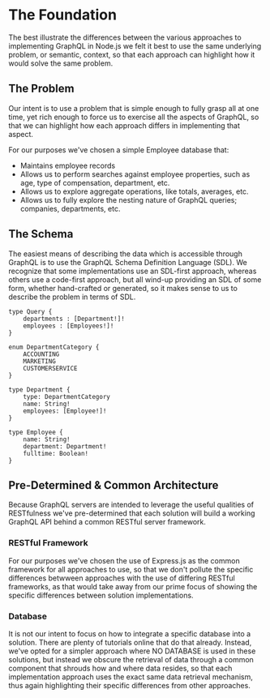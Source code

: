 # The Foundation

The best illustrate the differences between the various approaches to implementing GraphQL in Node.js we felt it best to use the same underlying problem, or semantic, context, so that each approach can highlight how it would solve the same problem.

## The Problem

Our intent is to use a problem that is simple enough to fully grasp all at one time, yet rich enough to force us to exercise all the aspects of GraphQL, so that we can highlight how each approach differs in implementing that aspect.

For our purposes we've chosen a simple Employee database that:

* Maintains employee records
* Allows us to perform searches against employee properties, such as age, type of compensation, department, etc.
* Allows us to explore aggregate operations, like totals, averages, etc.
* Allows us to fully explore the nesting nature of GraphQL queries; companies, departments, etc.

## The Schema

The easiest means of describing the data which is accessible through GraphQL is to use the GraphQL Schema Definition Language (SDL). We recognize that some implementations use an SDL-first approach, whereas others use a code-first approach, but all wind-up providing an SDL of some form, whether hand-crafted or generated, so it makes sense to us to describe the problem in terms of SDL.

```
type Query {
    departments : [Department!]!
    employees : [Employees!]!
}

enum DepartmentCategory {
    ACCOUNTING
    MARKETING
    CUSTOMERSERVICE
}

type Department {
    type: DepartmentCategory
    name: String!
    employees: [Employee!]!
}

type Employee {
    name: String!
    department: Department!
    fulltime: Boolean!
}
```

## Pre-Determined & Common Architecture

Because GraphQL servers are intended to leverage the useful qualities of RESTfulness we've pre-determined that each solution will build a working GraphQL API behind a common RESTful server framework.

### RESTful Framework

For our purposes we've chosen the use of Express.js as the common framework for all approaches to use, so that we don't pollute the specific differences betwween approaches with the use of differing RESTful frameworks, as that would take away from our prime focus of showing the specific differences between solution implementations.

### Database

It is not our intent to focus on how to integrate a specific database into a solution. There are plenty of tutorials online that do that already. Instead, we've opted for a simpler approach where NO DATABASE is used in these solutions, but instead we obscure the retrieval of data through a common component that shrouds how and where data resides, so that each implementation approach uses the exact same data retrieval mechanism, thus again highlighting their specific differences from other approaches.
